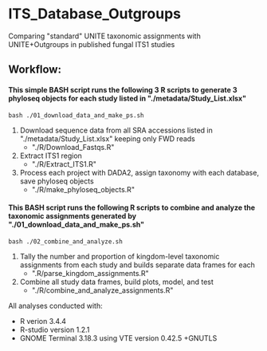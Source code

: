 # ITS_Database_Outgroups
Comparing "standard" UNITE taxonomic assignments with UNITE+Outgroups in published fungal ITS1 studies


## **Workflow:**

#### This simple BASH script runs the following 3 R scripts to generate 3 phyloseq objects for each study listed in "./metadata/Study_List.xlsx"

```
bash ./01_download_data_and_make_ps.sh
```

1. Download sequence data from all SRA accessions listed in "./metadata/Study_List.xlsx" keeping only FWD reads
    + "./R/Download_Fastqs.R"
2. Extract ITS1 region
    + "./R/Extract_ITS1.R"
3. Process each project with DADA2, assign taxonomy with each database, save phyloseq objects
    + "./R/make_phyloseq_objects.R"


#### This BASH script runs the following R scripts to combine and analyze the taxonomic assignments generated by "./01_download_data_and_make_ps.sh"

```
bash ./02_combine_and_analyze.sh
```

1. Tally the number and proportion of kingdom-level taxonomic assignments from each study and builds separate data frames for each
    + ".R/parse_kingdom_assignments.R"
2. Combine all study data frames, build plots, model, and test
    + "./R/combine_and_analyze_assignments.R"

All analyses conducted with:
+ R verion 3.4.4
+ R-studio version 1.2.1
+ GNOME Terminal 3.18.3 using VTE version 0.42.5 +GNUTLS
